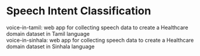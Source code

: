 # Speech Intent Classification

voice-in-tamil: web app for collecting speech data to create a Healthcare domain dataset in Tamil language<br/>
voice-in-sinhala: web app for collecting speech data to create a Healthcare domain dataset in Sinhala language
